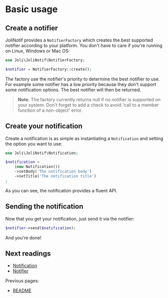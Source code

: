 # Basic usage

## Create a notifier

JoliNotif provides a `NotifierFactory` which creates the best supported
notifier according to your platform. You don't have to care if you're running
on Linux, Windows or Mac OS:

```php
use Joli\JoliNotif\NotifierFactory;

$notifier = NotifierFactory::create();
```

The factory use the notifier's priority to determine the best notifier to use.
For example some notifier has a low priority because they don't support some
notification options. The best notifier will then be returned.

> **Note**: The factory currently returns null if no notifier is supported on
> your system. Don't forget to add a check to avoid 'call to a member
function of a non-object' error.

## Create your notification

Create a notification is as simple as instantiating a `Notification` and
setting the option you want to use:

```php
use Joli\JoliNotif\Notification;

$notification =
    (new Notification())
    ->setBody('The notification body')
    ->setTitle('The notification title')
;
```

As you can see, the notification provides a fluent API.

## Sending the notification

Now that you get your notification, just send it via the notifier:

```php
$notifier->send($notification);
```

And you're done!


## Next readings

* [Notification](02-notification.md)
* [Notifier](03-notifier.md)

Previous pages:

* [README](../README.md)
